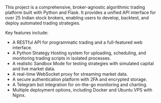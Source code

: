 This project is a comprehensive, broker-agnostic algorithmic trading platform built with Python and Flask. It provides a unified API interface for over 25 Indian stock brokers, enabling users to develop, backtest, and deploy automated trading strategies.

Key features include:
- A RESTful API for programmatic trading and a full-featured web interface.
- A Python Strategy Hosting system for uploading, scheduling, and monitoring trading scripts in isolated processes.
- A realistic Sandbox Mode for testing strategies with simulated capital and live market data.
- A real-time WebSocket proxy for streaming market data.
- A secure authentication platform with 2FA and encrypted storage.
- A Telegram bot integration for on-the-go monitoring and charting.
- Multiple deployment options, including Docker and Ubuntu VPS with Nginx.